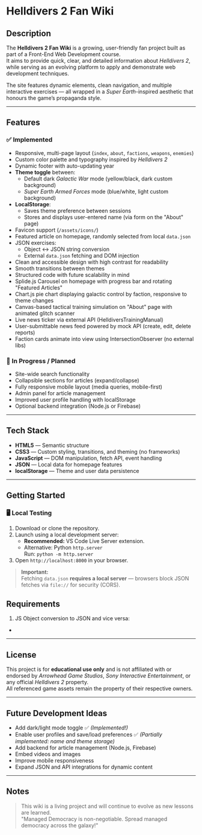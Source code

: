# Helldivers 2 Fan Wiki

## Description
The **Helldivers 2 Fan Wiki** is a growing, user-friendly fan project built as part of a Front-End Web Development course.  
It aims to provide quick, clear, and detailed information about *Helldivers 2*, while serving as an evolving platform to apply and demonstrate web development techniques.

The site features dynamic elements, clean navigation, and multiple interactive exercises — all wrapped in a *Super Earth*-inspired aesthetic that honours the game’s propaganda style.

---

## Features

### ✅ Implemented
- Responsive, multi-page layout (`index`, `about`, `factions`, `weapons`, `enemies`)
- Custom color palette and typography inspired by *Helldivers 2*
- Dynamic footer with auto-updating year
- **Theme toggle** between:
  - Default dark *Galactic War* mode (yellow/black, dark custom background)
  - *Super Earth Armed Forces* mode (blue/white, light custom background)
- **LocalStorage**:
  - Saves theme preference between sessions
  - Stores and displays user-entered name (via form on the "About" page)
- Favicon support (`/assets/icons/`)
- Featured article on homepage, randomly selected from local `data.json`
- JSON exercises:
  - Object ↔️ JSON string conversion
  - External `data.json` fetching and DOM injection
- Clean and accessible design with high contrast for readability
- Smooth transitions between themes
- Structured code with future scalability in mind
- Splide.js Carousel on homepage with progress bar and rotating "Featured Articles"
- Chart.js pie chart displaying galactic control by faction, responsive to theme changes
- Canvas-based tactical training simulation on "About" page with animated glitch scanner
- Live news ticker via external API (HelldiversTrainingManual)
- User-submittable news feed powered by mock API (create, edit, delete reports)
- Faction cards animate into view using IntersectionObserver (no external libs)

### 🧩 In Progress / Planned
- Site-wide search functionality
- Collapsible sections for articles (expand/collapse)
- Fully responsive mobile layout (media queries, mobile-first)
- Admin panel for article management
- Improved user profile handling with localStorage
- Optional backend integration (Node.js or Firebase)

---

## Tech Stack
- **HTML5** — Semantic structure
- **CSS3** — Custom styling, transitions, and theming (no frameworks)
- **JavaScript** — DOM manipulation, fetch API, event handling
- **JSON** — Local data for homepage features
- **localStorage** — Theme and user data persistence

---

## Getting Started

### 🖥 Local Testing
1. Download or clone the repository.
2. Launch using a local development server:
   - **Recommended:** VS Code Live Server extension.
   - Alternative: Python `http.server`  
     Run: `python -m http.server`
3. Open `http://localhost:8000` in your browser.

> **Important:**  
> Fetching `data.json` **requires a local server** — browsers block JSON fetches via `file://` for security (CORS).

## Requirements

1. JS Object conversion to JSON and vice versa:
  - 

---

## License
This project is for **educational use only** and is not affiliated with or endorsed by *Arrowhead Game Studios*, *Sony Interactive Entertainment*, or any official *Helldivers 2* property.  
All referenced game assets remain the property of their respective owners.

---

## Future Development Ideas
- Add dark/light mode toggle ✅ *(Implemented!)*
- Enable user profiles and save/load preferences ✅ *(Partially implemented: name and theme storage)*
- Add backend for article management (Node.js, Firebase)
- Embed videos and images
- Improve mobile responsiveness
- Expand JSON and API integrations for dynamic content

---

## Notes
> This wiki is a living project and will continue to evolve as new lessons are learned.  
> "Managed Democracy is non-negotiable. Spread managed democracy across the galaxy!"
